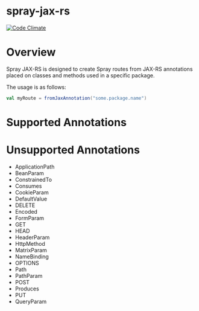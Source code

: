 spray-jax-rs
============
[![Code Climate](https://codeclimate.com/github/spockz/spray-jax-rs/badges/gpa.svg)](https://codeclimate.com/github/spockz/spray-jax-rs)

# Overview

Spray JAX-RS is designed to create Spray routes from JAX-RS annotations placed on classes and methods used in a specific package.

The usage is as follows:

````scala
val myRoute = fromJaxAnnotation("some.package.name")
````


# Supported Annotations

# Unsupported Annotations
* ApplicationPath
* BeanParam
* ConstrainedTo
* Consumes
* CookieParam
* DefaultValue
* DELETE
* Encoded
* FormParam
* GET
* HEAD
* HeaderParam
* HttpMethod
* MatrixParam
* NameBinding
* OPTIONS
* Path
* PathParam
* POST
* Produces
* PUT
* QueryParam
